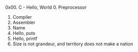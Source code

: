 0x00. C - Hello, World
0. Preprocessor
1. Compiler
2. Assembler
3. Name
4. Hello, puts
5. Hello, printf
6. Size is not grandeur, and territory does not make a nation

